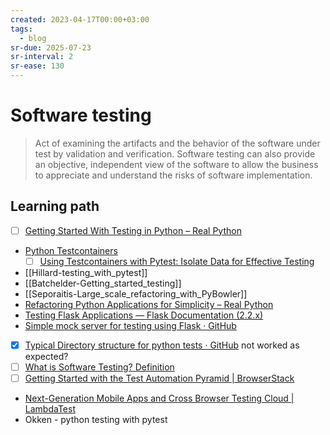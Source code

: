 ```yaml
---
created: 2023-04-17T00:00+03:00
tags:
  - blog
sr-due: 2025-07-23
sr-interval: 2
sr-ease: 130
---
```


# Software testing

> Act of examining the artifacts and the behavior of the software under test by
> validation and verification. Software testing can also provide an objective,
> independent view of the software to allow the business to appreciate and
> understand the risks of software implementation.

## Learning path

- [ ] [Getting Started With Testing in Python – Real Python](https://realpython.com/python-testing/#writing-integration-tests)
- [Python Testcontainers](https://github.com/testcontainers/testcontainers-python)
  - [ ] [Using Testcontainers with Pytest: Isolate Data for Effective Testing](https://qxf2.com/blog/using-testcontainers-with-pytest/)
- [[Hillard-testing_with_pytest]]
- [[Batchelder-Getting_started_testing]]
- [[Seporaitis-Large_scale_refactoring_with_PyBowler]]
- [Refactoring Python Applications for Simplicity – Real Python](https://realpython.com/python-refactoring/)
- [Testing Flask Applications — Flask Documentation (2.2.x)](https://flask.palletsprojects.com/en/2.2.x/testing/)
- [Simple mock server for testing using Flask · GitHub](https://gist.github.com/eruvanos/f6f62edb368a20aaa880e12976620db8)
- [x] [Typical Directory structure for python tests · GitHub](https://gist.github.com/tasdikrahman/2bdb3fb31136a3768fac) not worked as expected?
- [ ] [What is Software Testing? Definition](https://www.guru99.com/software-testing-introduction-importance.html)
- [ ] [Getting Started with the Test Automation Pyramid | BrowserStack](https://www.browserstack.com/guide/testing-pyramid-for-test-automation)
- [Next-Generation Mobile Apps and Cross Browser Testing Cloud | LambdaTest](https://www.lambdatest.com/)
- Okken - python testing with pytest

